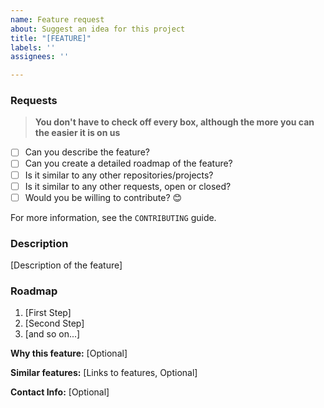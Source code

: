 ```yaml
---
name: Feature request
about: Suggest an idea for this project
title: "[FEATURE]"
labels: ''
assignees: ''

---
```


### Requests 
> **You don't have to check off every box, although the more you can the easier it is on us**

* [ ] Can you describe the feature?
* [ ] Can you create a detailed roadmap of the feature?
* [ ] Is it similar to any other repositories/projects?
* [ ] Is it similar to any other requests, open or closed?
* [ ] Would you be willing to contribute? 😊 

For more information, see the `CONTRIBUTING` guide.

### Description

[Description of the feature]

### Roadmap

1. [First Step]
2. [Second Step]
3. [and so on...]

**Why this feature:** [Optional]

**Similar features:** [Links to features, Optional]

**Contact Info:** [Optional]
